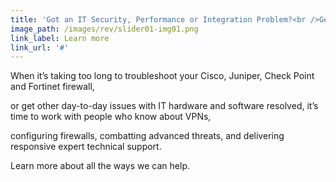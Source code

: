 ```yaml
---
title: 'Got an IT Security, Performance or Integration Problem?<br />Get Immediate, Expert Technical Support.'
image_path: /images/rev/slider01-img01.png
link_label: Learn more
link_url: '#'
---
```



When it’s taking too long to troubleshoot your Cisco, Juniper, Check Point and Fortinet firewall,

or get other day-to-day issues with IT hardware and software resolved, it’s time to work with people who know about VPNs,

configuring firewalls, combatting advanced threats, and delivering responsive expert technical support.

Learn more about all the ways we can help.